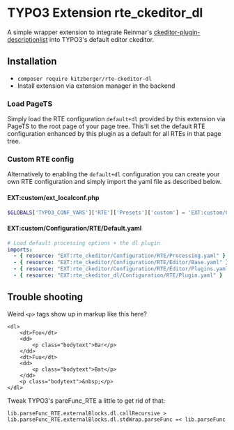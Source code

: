 # TYPO3 Extension rte\_ckeditor\_dl

A simple wrapper extension to integrate Reinmar's [ckeditor-plugin-descriptionlist](https://github.com/Reinmar/ckeditor-plugin-descriptionlist) into TYPO3's default editor ckeditor.

## Installation

* `composer require kitzberger/rte-ckeditor-dl`
* Install extension via extension manager in the backend

### Load PageTS

Simply load the RTE configuration `default+dl` provided by this extension via PageTS to the root page of your page tree. This'll set the default RTE configuration enhanced by this plugin as a default for all RTEs in that page tree.

### Custom RTE config

Alternatively to enabling the `default+dl` configuration you can create your own RTE configuration and simply import the yaml file as described below.

#### EXT:custom/ext\_localconf.php
```php
$GLOBALS['TYPO3_CONF_VARS']['RTE']['Presets']['custom'] = 'EXT:custom/Configuration/RTE/Default.yaml';
```

#### EXT:custom/Configuration/RTE/Default.yaml
```yaml
# Load default processing options + the dl plugin
imports:
  - { resource: "EXT:rte_ckeditor/Configuration/RTE/Processing.yaml" }
  - { resource: "EXT:rte_ckeditor/Configuration/RTE/Editor/Base.yaml" }
  - { resource: "EXT:rte_ckeditor/Configuration/RTE/Editor/Plugins.yaml" }
  - { resource: "EXT:rte_ckeditor_dl/Configuration/RTE/Plugin.yaml" }
```

## Trouble shooting

Weird `<p>` tags show up in markup like this here?

```
<dl>
	<dt>Foo</dt>
	<dd>
		<p class="bodytext">Bar</p>
	</dd>
	<dt>Fuu</dt>
	<dd>
		<p class="bodytext">Bat</p>
	</dd>
	<p class="bodytext">&nbsp;</p>
</dl>
```

Tweak TYPO3's pareFunc\_RTE a little to get rid of that:

```
lib.parseFunc_RTE.externalBlocks.dl.callRecursive >
lib.parseFunc_RTE.externalBlocks.dl.stdWrap.parseFunc =< lib.parseFunc
```
